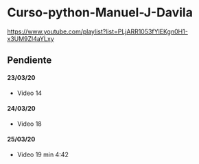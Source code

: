 # Curso-python-Manuel-J-Davila

https://www.youtube.com/playlist?list=PLjARR1053fYlEKgn0H1-x3UM9Zl4aYLxy

## Pendiente

#### 23/03/20

- Video 14

#### 24/03/20

- Video 18

#### 25/03/20

- Video 19 min 4:42
